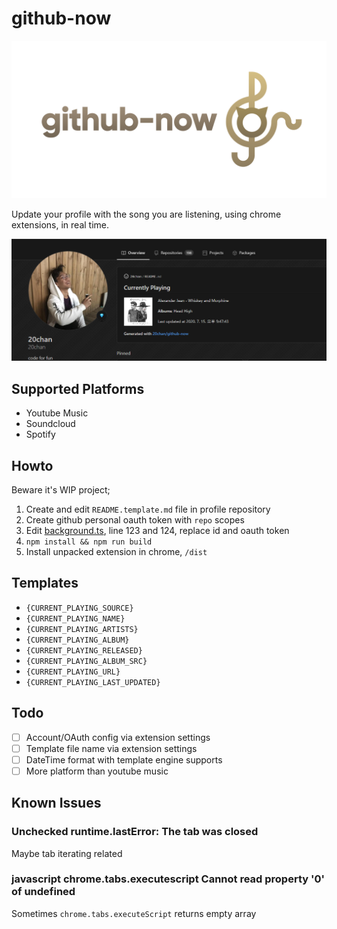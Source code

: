 # github-now

![banner](/banner.png)

Update your profile with the song you are listening, using chrome extensions, in real time.

![preview](/preview.png)

## Supported Platforms

- Youtube Music
- Soundcloud
- Spotify

## Howto

Beware it's WIP project;

1. Create and edit `README.template.md` file in profile repository
2. Create github personal oauth token with `repo` scopes
3. Edit [background.ts](/src/background/background.ts), line 123 and 124, replace id and oauth token
4. `npm install && npm run build`
5. Install unpacked extension in chrome, `/dist`

## Templates

- `{CURRENT_PLAYING_SOURCE}`
- `{CURRENT_PLAYING_NAME}`
- `{CURRENT_PLAYING_ARTISTS}`
- `{CURRENT_PLAYING_ALBUM}`
- `{CURRENT_PLAYING_RELEASED}`
- `{CURRENT_PLAYING_ALBUM_SRC}`
- `{CURRENT_PLAYING_URL}`
- `{CURRENT_PLAYING_LAST_UPDATED}`

## Todo

- [ ] Account/OAuth config via extension settings
- [ ] Template file name via extension settings
- [ ] DateTime format with template engine supports
- [ ] More platform than youtube music

## Known Issues

### Unchecked runtime.lastError: The tab was closed

Maybe tab iterating related

### javascript chrome.tabs.executescript Cannot read property '0' of undefined

Sometimes `chrome.tabs.executeScript` returns empty array
